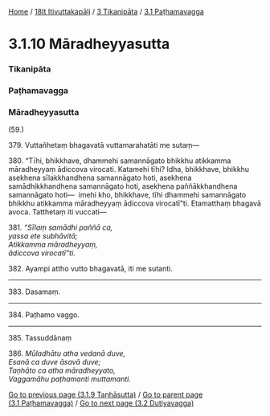 
[Home](/) / [18It Itivuttakapāḷi](../../../18It.md) / [3 Tikanipāta](../../3.md) / [3.1 Paṭhamavagga](../3.1.md)

# 3.1.10 Māradheyyasutta

### Tikanipāta

### Paṭhamavagga

### Māradheyyasutta

(59.)

379\. Vuttañhetaṃ bhagavatā vuttamarahatāti me sutaṃ—

380\. “Tīhi, bhikkhave, dhammehi samannāgato bhikkhu atikkamma māradheyyaṃ ādiccova virocati. Katamehi tīhi? Idha, bhikkhave, bhikkhu asekhena sīlakkhandhena samannāgato hoti, asekhena samādhikkhandhena samannāgato hoti, asekhena paññākkhandhena samannāgato hoti—  imehi kho, bhikkhave, tīhi dhammehi samannāgato bhikkhu atikkamma māradheyyaṃ ādiccova virocatī”ti. Etamatthaṃ bhagavā avoca. Tatthetaṃ iti vuccati—

381\. _“Sīlaṃ samādhi paññā ca,_  
_yassa ete subhāvitā;_  
_Atikkamma māradheyyaṃ,_  
_ādiccova virocatī”ti._  


382\. Ayampi attho vutto bhagavatā, iti me sutanti.

---

383\. Dasamaṃ.



---

384\. Paṭhamo vaggo.



---

385\. Tassuddānaṃ



386\. _Mūladhātu atha vedanā duve,_  
_Esanā ca duve āsavā duve;_  
_Taṇhāto ca atha māradheyyato,_  
_Vaggamāhu paṭhamanti muttamanti._  


[Go to previous page (3.1.9 Taṇhāsutta)](3.1.9.md) / [Go to parent page (3.1 Paṭhamavagga)](../3.1.md) / [Go to next page (3.2 Dutiyavagga)](../3.2.md)


